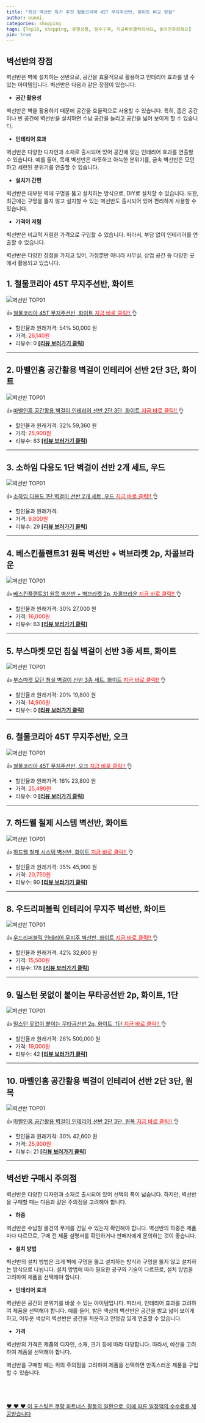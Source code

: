 ```yaml
---
title: "최신 벽선반 특가 추천 철물코리아 45T 무지주선반, 화이트 비교 장점"
author: eunmi.
categories: shopping
tags: [Top10, shopping, 유행상품, 필수구매, 지금바로클릭하세요, 놓치면후회해요]
pin: true
---
```

## 벽선반의 장점

벽선반은 벽에 설치하는 선반으로, 공간을 효율적으로 활용하고 인테리어 효과를 낼 수 있는 아이템입니다. 벽선반은 다음과 같은 장점이 있습니다.

* **공간 활용성**

벽선반은 벽을 활용하기 때문에 공간을 효율적으로 사용할 수 있습니다. 특히, 좁은 공간이나 빈 공간에 벽선반을 설치하면 수납 공간을 늘리고 공간을 넓어 보이게 할 수 있습니다.

* **인테리어 효과**

벽선반은 다양한 디자인과 소재로 출시되어 있어 공간에 맞는 인테리어 효과를 연출할 수 있습니다. 예를 들어, 목재 벽선반은 따뜻하고 아늑한 분위기를, 금속 벽선반은 모던하고 세련된 분위기를 연출할 수 있습니다.

* **설치가 간편**

벽선반은 대부분 벽에 구멍을 뚫고 설치하는 방식으로, DIY로 설치할 수 있습니다. 또한, 최근에는 구멍을 뚫지 않고 설치할 수 있는 벽선반도 출시되어 있어 편리하게 사용할 수 있습니다.

* **가격이 저렴**

벽선반은 비교적 저렴한 가격으로 구입할 수 있습니다. 따라서, 부담 없이 인테리어를 연출할 수 있습니다.

벽선반은 다양한 장점을 가지고 있어, 가정뿐만 아니라 사무실, 상업 공간 등 다양한 곳에서 활용되고 있습니다.

   

## 1. 철물코리아 45T 무지주선반, 화이트

![벽선반 TOP01](https://thumbnail8.coupangcdn.com/thumbnails/remote/230x230ex/image/retail/images/2017/07/20/18/5/68c3a95b-ef59-4f0e-a48c-0368398f40d2.jpg)


👍 [철물코리아 45T 무지주선반, 화이트 <font color=red> 지금 바로 클릭!! </font> ](https://link.coupang.com/re/AFFSDP?lptag=AF3617701&subid=GithubCoopas&pageKey=27752957&traceid=V0-153&itemId=107162876&vendorItemId=3206209362) 👌 


- 할인율과 원래가격: 54%  50,000   원
- 가격: <span style='color:red'>26,140원</span>
- 리뷰수: 0  [**[리뷰 보러가기 클릭]**](https://link.coupang.com/re/AFFSDP?lptag=AF3617701&subid=GithubCoopas&pageKey=27752957&traceid=V0-153&itemId=107162876&vendorItemId=3206209362)

---


   

## 2. 마벨인홈 공간활용 벽걸이 인테리어 선반 2단 3단, 화이트

![벽선반 TOP01](https://thumbnail8.coupangcdn.com/thumbnails/remote/230x230ex/image/vendor_inventory/fcfa/f1a14c06e6594667ebd14a78acd242d58e20f370d56ba9c53d4981fcfe86.jpg)


👍 [마벨인홈 공간활용 벽걸이 인테리어 선반 2단 3단, 화이트 <font color=red> 지금 바로 클릭!! </font> ](https://link.coupang.com/re/AFFSDP?lptag=AF3617701&subid=GithubCoopas&pageKey=6699284406&traceid=V0-153&itemId=15511514217&vendorItemId=82730811744) 👌 


- 할인율과 원래가격: 32%  59,360   원
- 가격: <span style='color:red'>25,900원</span>
- 리뷰수: 83  [**[리뷰 보러가기 클릭]**](https://link.coupang.com/re/AFFSDP?lptag=AF3617701&subid=GithubCoopas&pageKey=6699284406&traceid=V0-153&itemId=15511514217&vendorItemId=82730811744)

---


   

## 3. 소하임 다용도 1단 벽걸이 선반 2개 세트, 우드

![벽선반 TOP01](https://thumbnail8.coupangcdn.com/thumbnails/remote/230x230ex/image/vendor_inventory/07af/1b370840ec5857c09dca6aa5581464fa2ed276ba01489829de76618eb06d.jpg)


👍 [소하임 다용도 1단 벽걸이 선반 2개 세트, 우드 <font color=red> 지금 바로 클릭!! </font> ](https://link.coupang.com/re/AFFSDP?lptag=AF3617701&subid=GithubCoopas&pageKey=5258219998&traceid=V0-153&itemId=7464469725&vendorItemId=75873556793) 👌 


- 할인율과 원래가격: 
- 가격: <span style='color:red'>9,800원</span>
- 리뷰수: 29  [**[리뷰 보러가기 클릭]**](https://link.coupang.com/re/AFFSDP?lptag=AF3617701&subid=GithubCoopas&pageKey=5258219998&traceid=V0-153&itemId=7464469725&vendorItemId=75873556793)

---


   

## 4. 베스킨플랜트31 원목 벽선반 + 벽브라켓 2p, 차콜브라운

![벽선반 TOP01](https://thumbnail7.coupangcdn.com/thumbnails/remote/230x230ex/image/retail/images/2020/10/23/11/3/2315e271-3444-40fc-b5e2-25616977878f.jpg)


👍 [베스킨플랜트31 원목 벽선반 + 벽브라켓 2p, 차콜브라운 <font color=red> 지금 바로 클릭!! </font> ](https://link.coupang.com/re/AFFSDP?lptag=AF3617701&subid=GithubCoopas&pageKey=2286205158&traceid=V0-153&itemId=3929766851&vendorItemId=71914275991) 👌 


- 할인율과 원래가격: 30%  27,000   원
- 가격: <span style='color:red'>16,000원</span>
- 리뷰수: 63  [**[리뷰 보러가기 클릭]**](https://link.coupang.com/re/AFFSDP?lptag=AF3617701&subid=GithubCoopas&pageKey=2286205158&traceid=V0-153&itemId=3929766851&vendorItemId=71914275991)

---


   

## 5. 부스마켓 모던 침실 벽걸이 선반 3종 세트, 화이트

![벽선반 TOP01](https://thumbnail10.coupangcdn.com/thumbnails/remote/230x230ex/image/rs_quotation_api/akopiob8/a137f258bf1e42c4bd27f5734963d8e4.jpg)


👍 [부스마켓 모던 침실 벽걸이 선반 3종 세트, 화이트 <font color=red> 지금 바로 클릭!! </font> ](https://link.coupang.com/re/AFFSDP?lptag=AF3617701&subid=GithubCoopas&pageKey=7116158035&traceid=V0-153&itemId=17804564039&vendorItemId=79811186064) 👌 


- 할인율과 원래가격: 20%  19,800   원
- 가격: <span style='color:red'>14,900원</span>
- 리뷰수: 0  [**[리뷰 보러가기 클릭]**](https://link.coupang.com/re/AFFSDP?lptag=AF3617701&subid=GithubCoopas&pageKey=7116158035&traceid=V0-153&itemId=17804564039&vendorItemId=79811186064)

---


   

## 6. 철물코리아 45T 무지주선반, 오크

![벽선반 TOP01](https://thumbnail6.coupangcdn.com/thumbnails/remote/230x230ex/image/retail/images/2017/07/20/18/4/3d22cfe3-87fc-4169-8930-84aba758960e.jpg)


👍 [철물코리아 45T 무지주선반, 오크 <font color=red> 지금 바로 클릭!! </font> ](https://link.coupang.com/re/AFFSDP?lptag=AF3617701&subid=GithubCoopas&pageKey=27752957&traceid=V0-153&itemId=107162862&vendorItemId=3206209350) 👌 


- 할인율과 원래가격: 16%  23,800   원
- 가격: <span style='color:red'>25,490원</span>
- 리뷰수: 0  [**[리뷰 보러가기 클릭]**](https://link.coupang.com/re/AFFSDP?lptag=AF3617701&subid=GithubCoopas&pageKey=27752957&traceid=V0-153&itemId=107162862&vendorItemId=3206209350)

---


   

## 7. 하드웰 철제 시스템 벽선반, 화이트

![벽선반 TOP01](https://thumbnail6.coupangcdn.com/thumbnails/remote/230x230ex/image/rs_quotation_api/9lxqi038/8890e029d6624ec49395febe5b95e3b4.jpg)


👍 [하드웰 철제 시스템 벽선반, 화이트 <font color=red> 지금 바로 클릭!! </font> ](https://link.coupang.com/re/AFFSDP?lptag=AF3617701&subid=GithubCoopas&pageKey=4968573307&traceid=V0-153&itemId=6593181388&vendorItemId=73887134226) 👌 


- 할인율과 원래가격: 35%  45,900   원
- 가격: <span style='color:red'>20,750원</span>
- 리뷰수: 90  [**[리뷰 보러가기 클릭]**](https://link.coupang.com/re/AFFSDP?lptag=AF3617701&subid=GithubCoopas&pageKey=4968573307&traceid=V0-153&itemId=6593181388&vendorItemId=73887134226)

---


   

## 8. 우드리퍼블릭 인테리어 무지주 벽선반, 화이트

![벽선반 TOP01](https://thumbnail7.coupangcdn.com/thumbnails/remote/230x230ex/image/rs_quotation_api/uomuwoxy/324b576a2e564c9b86dc7cbeb416e1bd.jpg)


👍 [우드리퍼블릭 인테리어 무지주 벽선반, 화이트 <font color=red> 지금 바로 클릭!! </font> ](https://link.coupang.com/re/AFFSDP?lptag=AF3617701&subid=GithubCoopas&pageKey=5262523260&traceid=V0-153&itemId=7480944783&vendorItemId=74771836188) 👌 


- 할인율과 원래가격: 42%  32,600   원
- 가격: <span style='color:red'>15,500원</span>
- 리뷰수: 178  [**[리뷰 보러가기 클릭]**](https://link.coupang.com/re/AFFSDP?lptag=AF3617701&subid=GithubCoopas&pageKey=5262523260&traceid=V0-153&itemId=7480944783&vendorItemId=74771836188)

---


   

## 9. 밀스턴 못없이 붙이는 무타공선반 2p, 화이트, 1단

![벽선반 TOP01](https://thumbnail8.coupangcdn.com/thumbnails/remote/230x230ex/image/retail/images/2023/07/24/12/7/1409c4ec-f2ed-4025-bee8-c8cbc2fbf6ca.jpg)


👍 [밀스턴 못없이 붙이는 무타공선반 2p, 화이트, 1단 <font color=red> 지금 바로 클릭!! </font> ](https://link.coupang.com/re/AFFSDP?lptag=AF3617701&subid=GithubCoopas&pageKey=6838257351&traceid=V0-153&itemId=16253222209&vendorItemId=86670973991) 👌 


- 할인율과 원래가격: 26%  500,000   원
- 가격: <span style='color:red'>19,000원</span>
- 리뷰수: 42  [**[리뷰 보러가기 클릭]**](https://link.coupang.com/re/AFFSDP?lptag=AF3617701&subid=GithubCoopas&pageKey=6838257351&traceid=V0-153&itemId=16253222209&vendorItemId=86670973991)

---


   

## 10. 마벨인홈 공간활용 벽걸이 인테리어 선반 2단 3단, 원목

![벽선반 TOP01](https://thumbnail10.coupangcdn.com/thumbnails/remote/230x230ex/image/vendor_inventory/efb4/cc02d1f891988c6e4919eac97976921ca64c7e0d87aeb642aafb063b4233.jpg)


👍 [마벨인홈 공간활용 벽걸이 인테리어 선반 2단 3단, 원목 <font color=red> 지금 바로 클릭!! </font> ](https://link.coupang.com/re/AFFSDP?lptag=AF3617701&subid=GithubCoopas&pageKey=6699284406&traceid=V0-153&itemId=15511514225&vendorItemId=82730811782) 👌 


- 할인율과 원래가격: 30%  42,600   원
- 가격: <span style='color:red'>25,900원</span>
- 리뷰수: 21  [**[리뷰 보러가기 클릭]**](https://link.coupang.com/re/AFFSDP?lptag=AF3617701&subid=GithubCoopas&pageKey=6699284406&traceid=V0-153&itemId=15511514225&vendorItemId=82730811782)

---
## 벽선반 구매시 주의점

벽선반은 다양한 디자인과 소재로 출시되어 있어 선택의 폭이 넓습니다. 하지만, 벽선반을 구매할 때는 다음과 같은 주의점을 고려해야 합니다.

* **하중**

벽선반은 수납할 물건의 무게를 견딜 수 있는지 확인해야 합니다. 벽선반의 하중은 제품마다 다르므로, 구매 전 제품 설명서를 확인하거나 판매자에게 문의하는 것이 좋습니다.

* **설치 방법**

벽선반의 설치 방법은 크게 벽에 구멍을 뚫고 설치하는 방식과 구멍을 뚫지 않고 설치하는 방식으로 나뉩니다. 설치 방법에 따라 필요한 공구와 기술이 다르므로, 설치 방법을 고려하여 제품을 선택해야 합니다.

* **인테리어 효과**

벽선반은 공간의 분위기를 바꿀 수 있는 아이템입니다. 따라서, 인테리어 효과를 고려하여 제품을 선택해야 합니다. 예를 들어, 밝은 색상의 벽선반은 공간을 밝고 넓어 보이게 하고, 어두운 색상의 벽선반은 공간을 차분하고 안정감 있게 연출할 수 있습니다.

* **가격**

벽선반의 가격은 제품의 디자인, 소재, 크기 등에 따라 다양합니다. 따라서, 예산을 고려하여 제품을 선택해야 합니다.

벽선반을 구매할 때는 위의 주의점을 고려하여 제품을 선택하면 만족스러운 제품을 구입할 수 있습니다.<br><br><br><br><br> [ ❤ ❤ ❤ 이 포스팅은 쿠팡 파트너스 활동의 일환으로, 이에 따른 일정액의 수수료를 제공받습니다](https://link.coupang.com/a/bcEFyh)